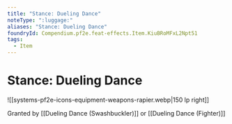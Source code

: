 ```yaml
---
title: "Stance: Dueling Dance"
noteType: ":luggage:"
aliases: "Stance: Dueling Dance"
foundryId: Compendium.pf2e.feat-effects.Item.KiuBRoMFxL2Npt51
tags:
  - Item
---
```


# Stance: Dueling Dance
![[systems-pf2e-icons-equipment-weapons-rapier.webp|150 lp right]]

Granted by [[Dueling Dance (Swashbuckler)]] or [[Dueling Dance (Fighter)]]
